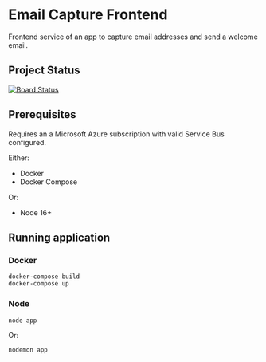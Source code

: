 # Email Capture Frontend
Frontend service of an app to capture email addresses and send a welcome email.  

## Project Status
[![Board Status](https://dev.azure.com/simondunn1/ad654d62-da82-4f52-a1ef-24b23fb08634/42838868-90ad-4d49-92f4-0371e09a9c62/_apis/work/boardbadge/2b0ee62b-dc28-45bf-be0b-1216a51fb778?columnOptions=1)](https://dev.azure.com/simondunn1/ad654d62-da82-4f52-a1ef-24b23fb08634/_boards/board/t/42838868-90ad-4d49-92f4-0371e09a9c62/Microsoft.RequirementCategory/)

## Prerequisites
Requires an a Microsoft Azure subscription with valid Service Bus configured.

Either:
- Docker
- Docker Compose

Or:
- Node 16+

## Running application
### Docker
```
docker-compose build
docker-compose up
```

### Node
```
node app
```
Or:
```
nodemon app
```
